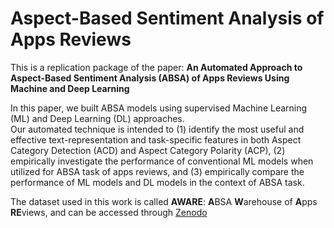 # Aspect-Based Sentiment Analysis of Apps Reviews

This is a replication package of the paper: **An Automated Approach to Aspect-Based Sentiment Analysis (ABSA) of Apps Reviews Using Machine and Deep Learning**

In this paper,  we built ABSA models using supervised Machine Learning (ML) and Deep Learning (DL) approaches.  
Our automated technique is intended to (1) identify the most useful and effective text-representation and task-specific features in both Aspect Category Detection (ACD) and Aspect Category Polarity (ACP), (2)  empirically investigate the performance of conventional ML models when utilized for ABSA task of apps reviews, and (3) empirically compare  the performance of ML models and DL models in the context of ABSA task.

The dataset used in this work is called **AWARE**: **A**BSA **W**arehouse of **A**pps **RE**views, and can be accessed through [Zenodo](https://zenodo.org/record/5528481)
